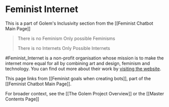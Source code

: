 # Feminist Internet
This is a part of Golem's Inclusivity section from the [[Feminist Chatbot Main Page]]

> There is no Feminism
> Only possible Feminisms
>
> There is no Internets
> Only Possible Internets

#Feminist_Internet is a non-profit organisation whose mission is to make the internet more equal for all by combining art and design, feminism and technology. You can find out more about their work by [visiting the website](https://feministinternet.com/).

This page links from [[Feminist goals when creating bots]], part of the [[Feminist Chatbot Main Page]]. 

For broader context, see the [[The Golem Project Overview]] or the [[Master Contents Page]]